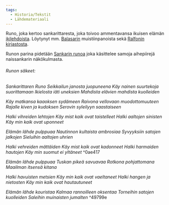 ```yaml
---
tags:
  - Historia/Tekstit
  - Lähdemateriaali
---
```

Runo, joka kertoo sankarittaresta, joka toivoo ammentavansa ikuisen elämän [ikilehdoista](Ikilehdot.md). Löytynyt mm. [Balasarin](Maisteri%20Balasár.md) muistiinpanoista sekä [Ralfonin kirjastosta](Ralfonin%20kirjasto.md).

Runon parina pidetään [Sankarin runoa](Sankarin%20runo.md) joka käsittelee samoja aihepiirejä naissankarin näkökulmasta.

###### Runon säkeet:

*Sankarittaren Runo
Seikkailun janosta juopuneena 
Käy nainen suurtekoja suorittamaan
Ikielosta iäti uneksien
Mahdista elävien mahdista kuolleiden*

*Käy matkansa kaaoksen sydämeen 
Raivona vellovaan muodottomuuteen 
Rajalle kiven ja kudoksen 
Serovin syleilyyn saastaiseen* 

*Halki vihreiden lehtojen 
Käy mist kaik ovat taistelleet 
Halki aaltojen sinisten 
Käy min kaik ovat uponneet* 

*Elämän lähde pulppuaa 
Nautinnon kultaista ambrosiaa 
Syvyyksiin satojen jalkojen 
Sieluihin aaltojen uhrien* 

*Halki vehreiden mättäiden 
Käy mist kaik ovat kadonneet 
Halki harmaiden hautojen 
Käy min suomut ei yltäneet*  ^0ae417

*Elämän lähde pulppuaa 
Tuskan pikeä savuavaa 
Rotkona pohjattomana 
Maailman itsensä kitana* 

*Halki havuisten metsien 
Käy min kaik ovat vaeltaneet 
Halki hangen ja nietosten 
Käy min kaik ovat hautautuneet* 

*Elämän lähde kouristaa 
Kalmaa rannoilleen oksentaa 
Torneihin satojen kuolleiden 
Saleihin muinaisten jumalten* ^49799e

